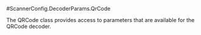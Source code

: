 #ScannerConfig.DecoderParams.QrCode

The QRCode class provides access to parameters that are available for
 the QRCode decoder.



